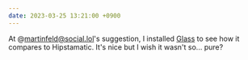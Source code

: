 ```yaml
---
date: 2023-03-25 13:21:00 +0900
---
```


At @martinfeld@social.lol's suggestion, I installed [Glass](https://glass.photo) to see how it compares to Hipstamatic. It's nice but I wish it wasn't so... pure?
